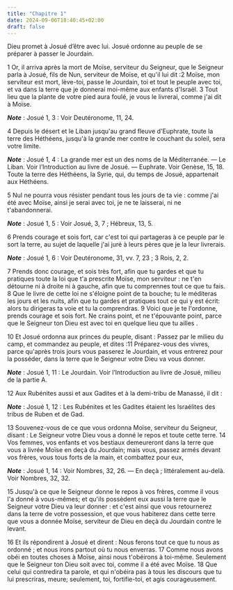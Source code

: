 ```yaml
---
title: "Chapitre 1"
date: 2024-09-06T18:40:45+02:00
draft: false
---
```



Dieu promet à Josué d’être avec lui.
Josué ordonne au peuple de se préparer à passer le Jourdain.


1 Or, il arriva après la mort de Moïse, serviteur du Seigneur, que le Seigneur parla à Josué, fils de Nun, serviteur de Moïse, et qu'il lui dit :2 Moïse, mon serviteur est mort, lève-toi, passe le Jourdain, toi et tout le peuple avec toi, et va dans la terre que je donnerai moi-même aux enfants d'Israël. 3 Tout lieu que la plante de votre pied aura foulé, je vous le livrerai, comme j'ai dit à Moïse.

***Note*** :  Josué 1, 3 : Voir Deutéronome, 11, 24.

4 Depuis le désert et le Liban jusqu'au grand fleuve d'Euphrate, toute la terre des Héthéens, jusqu'à la grande mer contre le couchant du soleil, sera votre limite.

***Note*** :  Josué 1, 4 : La grande mer est un des noms de la Méditerranée. ― Le Liban. Voir l’Introduction au livre de Josué. ― Euphrate. Voir Genèse, 15, 18. Toute la terre des Héthéens, la Syrie, qui, du temps de Josué, appartenait aux Héthéens.

5 Nul ne pourra vous résister pendant tous les jours de ta vie : comme j'ai été avec Moïse, ainsi je serai avec toi, je ne te laisserai, ni ne t'abandonnerai.

***Note*** :  Josué 1, 5 : Voir Josué, 3, 7 ; Hébreux, 13, 5.

6 Prends courage et sois fort, car c'est toi qui partageras à ce peuple par le sort la terre, au sujet de laquelle j'ai juré à leurs pères que je la leur livrerais.

***Note*** :  Josué 1, 6 : Voir Deutéronome, 31, vv. 7, 23 ; 3 Rois, 2, 2.

7 Prends donc courage, et sois très fort, afin que tu gardes et que tu pratiques toute la loi que t'a prescrite Moïse, mon serviteur : ne t'en détourne ni à droite ni à gauche, afin que tu comprennes tout ce que tu fais. 8 Que le livre de cette loi ne s'éloigne point de ta bouche; tu le méditeras les jours et les nuits, afin que tu gardes et pratiques tout ce qui y est écrit: alors tu dirigeras ta voie et tu la comprendras. 9 Voici que je te l'ordonne, prends courage et sois fort. Ne crains point, et ne t'épouvante point, parce que le Seigneur ton Dieu est avec toi en quelque lieu que tu ailles .


10 Et Josué ordonna aux princes du peuple, disant : Passez par le milieu du camp, et commandez au peuple, et dites :11 Préparez-vous des vivres, parce qu'après trois jours vous passerez le Jourdain, et vous entrerez pour la posséder, dans la terre que le Seigneur votre Dieu va vous donner.

***Note*** :  Josué 1, 11 : Le Jourdain. Voir l’Introduction au livre de Josué, milieu de la partie A.


12 Aux Rubénites aussi et aux Gadites et à la demi-tribu de Manassé, il dit :

***Note*** :  Josué 1, 12 : Les Rubénites et les Gadites étaient les Israélites des tribus de Ruben et de Gad.

13 Souvenez-vous de ce que vous ordonna Moïse, serviteur du Seigneur, disant : Le Seigneur votre Dieu vous a donné le repos et toute cette terre. 14 Vos femmes, vos enfants et vos bestiaux demeureront dans la terre que vous a livrée Moïse en deçà du Jourdain; mais vous, passez armés devant vos frères, vous tous forts de la main, et combattez pour eux,

***Note*** :  Josué 1, 14 : Voir Nombres, 32, 26. ― En deçà ; littéralement au-delà. Voir Nombres, 32, 32.

15 Jusqu'à ce que le Seigneur donne le repos à vos frères, comme il vous l'a donné à vous-mêmes; et qu'ils possèdent eux aussi la terre que le Seigneur votre Dieu va leur donner : et c'est ainsi que vous retournerez dans la terre de votre possession, et que vous habiterez dans cette terre que vous a donnée Moïse, serviteur de Dieu en deçà du Jourdain contre le levant.


16 Et ils répondirent à Josué et dirent : Nous ferons tout ce que tu nous as ordonné ; et nous irons partout où tu nous enverras. 17 Comme nous avons obéi en toutes choses à Moïse, ainsi nous t'obéirons à toi-même. Seulement que le Seigneur ton Dieu soit avec toi, comme il a été avec Moïse. 18 Que celui qui contredira ta parole, et qui n'obéira pas à tous les discours que tu lui prescriras, meure; seulement, toi, fortifie-toi, et agis courageusement.

